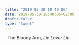 ```yaml
---
title: "2019 05 30 10 40 06"
date: 2019-05-30T10:40:06+02:00
draft: false
type: "tweet"
---
```

<a href="https://music.apple.com/fr/album/lie-lover-lie-r%C3%A9%C3%A9dition-digitale/1334205315" type="application/rss+xml" class="iconfont icon-music" title="rss"></a> &nbsp; The Bloody Arm, *Lie Lover Lie*. 
